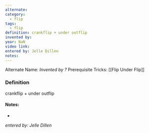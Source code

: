 ```yaml
---
alternate: 
category:
  - flip
tags:
  - flip
definition: crankflip + under outflip
invented by: 
year: NaN
video link: 
entered by: Jelle Dillen
notes: 
---
```

Alternate Name: 
*Invented by ?*
Prerequisite Tricks: [[Flip Under Flip]]

### Definition
crankflip + under outflip


#### Notes:
- 
*entered by: Jelle Dillen*
